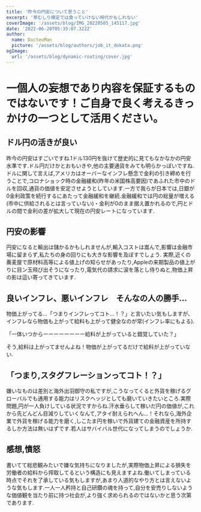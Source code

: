 ```yaml
---
title: '昨今の円安について思うこと'
excerpt: '草むしり検定では食っていけない時代かもしれない'
coverImage: '/assets/blog/IMG_20220505_145117.jpg'
date: '2022-06-20T05:35:07.322Z'
author:
  name: DocteuMan
  picture: '/assets/blog/authors/job_it_dokata.png'
ogImage:
  url: '/assets/blog/dynamic-routing/cover.jpg'
---
```


# 一個人の妄想であり内容を保証するものではないです！ご自身で良く考えるきっかけの一つとして活用ください。

## ドル円の活きが良い

昨今の円安はすごいですね.1ドル130円を抜けて歴史的に見てもなかなかの円安水準です.ドル円だけかとおもいきや,他の主要通貨をみても明らかっぽいですね.
ドルに関して言えば,アメリカはオーバーなインフレ懸念で金利の引き締めを行うことで,コロナショック時の金融緩和(昨年の米国株高要因)であふれた市中のドルを回収,通貨の価値を安定させようとしています.一方で我らが日本では,日銀が0金利政策を続行するにあたって金融緩和を継続.金融緩和では円の総量が増える(市中に供給されるとは言っていない)・金利が0のまま据え置かれるので,円とドルの間で金利の差が拡大して現在の円安レートになっています.

## 円安の影響

円安になると輸出は儲かるかもしれませんが,輸入コストは嵩んで,影響は金融市場に留まらず,私たちの身の回りにも大きな影響を及ぼすでしょう.
実際,近くの蕎麦屋で原材料高等による値上げの知らせがあったり,Appleの来期製品の値上がりに目ン玉飛び出そうになったり,電気代の請求に涙を落とし侍りぬと,物価上昇の影は這い寄ってきています.

## 良いインフレ、悪いインフレ　そんなの人の勝手...

物価上がってる...「つまりインフレってコト...！？」と言いたい気もしますが、インフレなら物価も上がって給料も上がって健全なのが常(インフレ率にもよる).

「一体いつからーーーーーーーー給料が上がっていると錯覚していた？」

そう,給料は上がってませんよね！物価が上がってるだけで給料が上がっていない.

## 「つまり,スタグフレーションってコト！？」

嫌いなものは差別と海外出羽御守の私ですが,こうなってくると外貨を稼げるグローバルでも通用する能力はリスクヘッジとしても磨いていきたいところ.実際問題,円が一人負けしている状況ですからね.汗水垂らして稼いだ円の価値が,これから先どんどん目減りしていくなんて,アタイ耐えられへん...！それなら,海外企業で外貨を稼げる能力を磨く,しこたま円を稼いで外貨建ての金融資産を所持するしか方法は無いはずです.若人はサバイバル世代になってしまうのでしょうか.

## 感想,憤怒

書いてて総悲観みたいで嫌な気持ちになりましたが,実際物価上昇による損失を労働者の給料から搾取してるという構造にも見えますよね.働いてしまっている時点でそれを了承している気もしますが,あまり人道的なやり方とは言えないような気もします.一人一人矜持と自己研鑽の魂を持って,自分を安売りしないような価値観を当たり前に持つ社会が,より強く求められるのではないかと思う次第であります.
